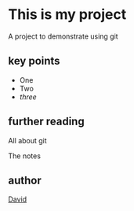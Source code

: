 # This is my project

A project to demonstrate using git

## key points

* One
* Two
* _three_

## further reading

All about git

The notes

## author


[David](images/David3.jpg)

